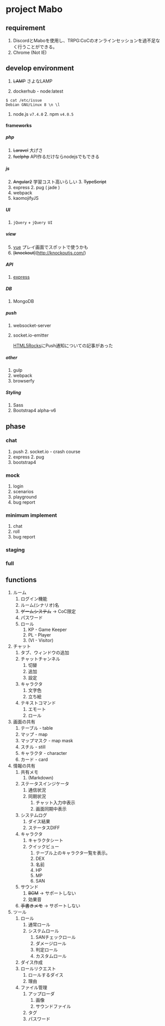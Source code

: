 # project Mabo

## requirement

1. DiscordとMaboを使用し、TRPG:CoCのオンラインセッションを過不足なく行うことができる。
1. Chrome (Not IE)

## develop environment
1. ~~LAMP~~ さよなLAMP

1. dockerhub - node:latest
```
$ cat /etc/issue
Debian GNU/Linux 8 \n \l
```
1. node.js `v7.4.0`
	2. npm `v4.0.5`

#### frameworks
##### php
1. ~~Laravel~~ 大げさ
1. ~~fuelphp~~ API作るだけならnodejsでもできる
##### js
2. ~~Angular2~~ 学習コスト高いらしい
	3. ~~TypeScript~~
1. express
	2. pug ( jade )
1. webpack
1. kaomojifyJS
##### UI
1. `jQuery` + `jQuery UI`
##### view
5. [vue](https://jp.vuejs.org/) プレイ画面でスポットで使うかも
4. ~~[knockout]~~(http://knockoutjs.com/) 
##### API
1. [express](http://expressjs.com/)
##### DB
1. MongoDB
##### push
1. websocket-server
2. socket.io-emitter

	[HTML5Rocks](https://www.html5rocks.com/ja/tutorials/websockets/basics/)にPush通知についての記事があった
##### other
1. gulp
2. webpack
3. browserfy
##### Styling
1. Sass
1. Bootstrap4 alpha-v6

## phase

### chat
1. push
	2. socket.io - crash course
1. express
	2. pug
1. bootstrap4

### mock
1. login
2. scenarios
3. playground
4. bug report

### minimum implement
1. chat
2. roll
3. bug report

### staging

### full

## functions

1. ルーム
    1. ログイン機能
    1. ルーム(シナリオ)名
    1. ~~ゲームシステム~~ → CoC限定
    1. パスワード
    1. ロール
        1. KP - Game Keeper
        1. PL - Player
        1. (VI - Visitor)
1. チャット
    1. タブ、ウィンドウの追加
    1. チャットチャンネル
        1. 切替
        1. 追加
        1. 設定
    1. キャラクタ
        1. 文字色
        1. 立ち絵
    1. テキストコマンド
        1. エモート
        1. ロール
1. 画面の共有
    1. テーブル - table
    1. マップ - map
    1. マップマスク - map mask
    1. スチル - still
    1. キャラクタ - character
    1. カード - card
1. 情報の共有
    1. 共有メモ
        1. (Markdown)
    1. ステータスインジケータ
        1. 通信状況
        1. 同期状況
            1. チャット入力中表示
            1. 画面同期中表示
    1. システムログ
        1. ダイス結果
        1. ステータスDIFF
    1. キャラクタ
        1. キャラクタシート
        1. クイックビュー
            1. テーブル上のキャラクタ一覧を表示。
            1. DEX
            1. 名前
            1. HP
            1. MP
            1. SAN
    1. サウンド
        1. ~~BGM~~ → サポートしない
        1. 効果音
    1. ~~手書きメモ~~ → サポートしない
1. ツール
    1. ロール
        1. 通常ロール
        1. システムロール
            1. SANチェックロール
            1. ダメージロール
            1. 判定ロール
            1. カスタムロール
    1. ダイス作成
    1. ロールリクエスト
        1. ロールするダイス
        1. 理由
    1. ファイル管理
        1. アップローダ
            1. 画像
            1. サウンドファイル
        1. タグ
        1. パスワード